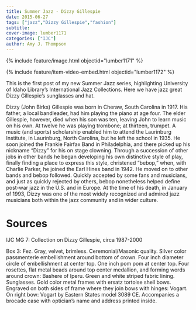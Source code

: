 ```yaml
---
title: Summer Jazz - Dizzy Gillespie
date: 2015-06-27
tags: ["jazz","Dizzy Gillespie","fashion"]
subtitle: 
cover-image: lumber1171
categories: ["IJC"]
author: Amy J. Thompson
---
```


{% include feature/image.html objectid="lumber1171" %}

{% include feature/item-video-embed.html objectid="lumber1172" %}

This is the first post of my new Summer Jazz series, highlighting University of Idaho Library’s International Jazz Collections.  Here we have jazz great Dizzy Gillespie’s sunglasses and hat.

Dizzy (John Birks) Gillespie was born in Cheraw, South Carolina in 1917. His father, a local bandleader, had him playing the piano at age four. The elder Gillespie, however, died when his son was ten, leaving John to learn music on his own. At twelve he was playing trombone; at thirteen, trumpet. A music (and sports) scholarship enabled him to attend the Laurinburg Institute, in Laurinburg, North Carolina, but he left the school in 1935. He soon joined the Frankie Fairfax Band in Philadelphia, and there picked up his nickname “Dizzy” for his on stage clowning. Through a succession of other jobs in other bands he began developing his own distinctive style of play, finally finding a place to express this style, christened “bebop,” when, with Charlie Parker, he joined the Earl Hines band in 1942. He moved on to other bands and bebop followed. Quickly accepted by some fans and musicians, and just as quickly rejected by others, bebop nonetheless helped define post-war jazz in the U.S. and in Europe. At the time of his death, in January of 1993, Dizzy was one of the most widely recognized and admired jazz musicians both within the jazz community and in wider culture.

# Sources

IJC MG 7: Collection on Dizzy Gillespie, circa 1987-2000

Box 3: Fez. Gray, velvet, brimless. Ceremonial/Masonic quality. Silver color passmenterie embellishment around bottom of crown. Four inch diameter circle of embellishment at center top. One inch pom pom at center top. Four rosettes, flat metal beads around top center medallion, and forming words around crown: Bashere of Iperu. Green and white striped fabric lining.  Sunglasses. Gold color metal frames with ersatz tortoise shell bows. Engraved on both sides of frame where they join bows with hinges: Vogart. On right bow: Vogart by Eastern States model 3089 CE. Accompanies a brocade case with optician’s name and address printed inside.